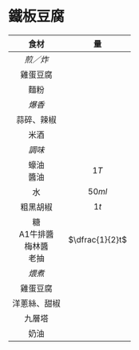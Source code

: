 
<style>
article.markdown-section table {
    width: 100%;
}

article.markdown-section table hr {
    margin: revert;
    border: 1px dashed #ccc;
}
</style>

# 鐵板豆腐

|                  食材                  |       量        |
| :------------------------------------: | :-------------: |
|                *煎／炸*                |                 |
|                雞蛋豆腐                |                 |
|                  麵粉                  |                 |
|                 *爆香*                 |                 |
|               蒜碎、辣椒               |                 |
|                  米酒                  |                 |
|                 *調味*                 |                 |
|             蠔油<br />醬油             |      $1T$       |
|                   水                   |     $50ml$      |
|                粗黑胡椒                |      $1t$       |
| 糖<br />A1牛排醬<br />梅林醬<br />老抽 | $\dfrac{1}{2}t$ |
|                 *煨煮*                 |                 |
|                雞蛋豆腐                |                 |
|              洋蔥絲、甜椒              |                 |
|                 九層塔                 |                 |
|                  奶油                  |                 |
